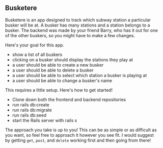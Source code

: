 ## Busketere

Busketere is an app designed to track which subway station a particular busker will be at. A busker has many stations and a station belongs to a busker. The backend was made by your friend Barry, who has it out for one of the other buskers, so you might have to make a few changes.

Here's your goal for this app.

* show a list of all buskers
* clicking on a busker should display the stations they play at
* a user should be able to create a new busker
* a user should be able to delete a busker
* a user should be able to select which station a busker is playing at
* a user should be able to change a busker's name

This requires a little setup. Here's how to get started!

* Clone down both the frontend and backend repositories
* run rails db:create
* run rails db:migrate
* run rails db:seed
* start the Rails server with rails s

The approach you take is up to you! This can be as simple or as difficult as you want, so feel free to approach it however you see fit. I would suggest by getting `get`, `post`, and `delete` working first and then going from there!
